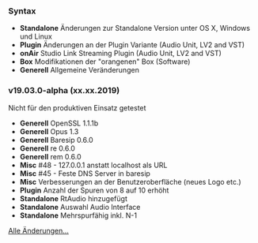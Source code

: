 ### Syntax

- **Standalone** Änderungen zur Standalone Version unter OS X, Windows und Linux
- **Plugin** Änderungen an der Plugin Variante (Audio Unit, LV2 and VST)
- **onAir** Studio Link Streaming Plugin (Audio Unit, LV2 and VST)
- **Box** Modifikationen der "orangenen" Box (Software)
- **Generell** Allgemeine Veränderungen


### v19.03.0-alpha (xx.xx.2019)

Nicht für den produktiven Einsatz getestet

- **Generell** OpenSSL 1.1.1b
- **Generell** Opus 1.3
- **Generell** Baresip 0.6.0
- **Generell** re 0.6.0
- **Generell** rem 0.6.0
- **Misc** #48 - 127.0.0.1 anstatt localhost als URL
- **Misc** #45 - Feste DNS Server in baresip
- **Misc** Verbesserungen an der Benutzeroberfläche (neues Logo etc.)
- **Plugin** Anzahl der Spuren von 8 auf 10 erhöht
- **Standalone** RtAudio hinzugefügt
- **Standalone** Auswahl Audio Interface
- **Standalone** Mehrspurfähig inkl. N-1


[Alle Änderungen...](https://github.com/Studio-Link/app/blob/v19.xx.x/CHANGELOG-ARCHIVE-DE.md)
